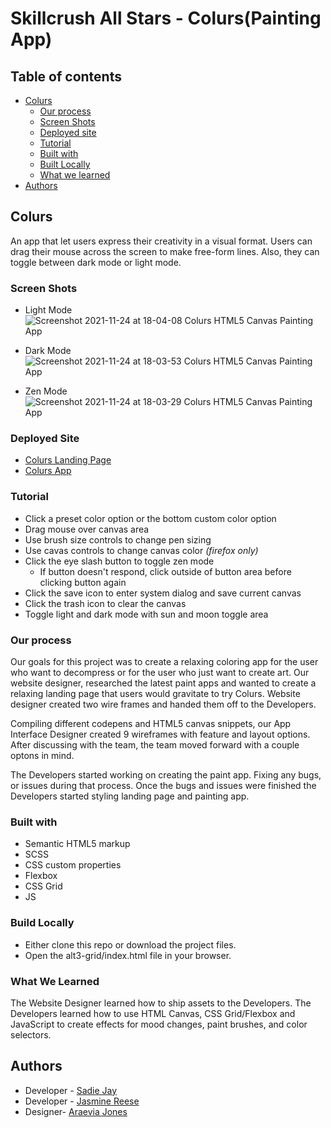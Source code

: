 # Skillcrush All Stars - Colurs(Painting App)

## Table of contents
- [Colurs](#colurs)
  - [Our process](#our-process)
  - [Screen Shots](#screen-shots)
  - [Deployed site](#deployed-site)
  - [Tutorial](#tutorial)
  - [Built with](#built-with)
  - [Built Locally](#built-locally)
  - [What we learned](#what-we-learned)
- [Authors](#authors)
  

## Colurs
An app that let users express their creativity in a visual format. Users can drag their mouse across the screen to make free-form lines. Also, they can toggle between dark mode or light mode.


### Screen Shots
- Light Mode
![Screenshot 2021-11-24 at 18-04-08 Colurs HTML5 Canvas Painting App](https://user-images.githubusercontent.com/19538219/143327974-72c59e33-a2d4-4ed6-982e-56a44398d779.png)

- Dark Mode
![Screenshot 2021-11-24 at 18-03-53 Colurs HTML5 Canvas Painting App](https://user-images.githubusercontent.com/19538219/143327941-053f2bfe-8ac6-4eb8-b3df-602103518193.png)

- Zen Mode
![Screenshot 2021-11-24 at 18-03-29 Colurs HTML5 Canvas Painting App](https://user-images.githubusercontent.com/19538219/143327995-e9753311-86d4-4049-8c15-c782a9ae0b26.png)


### Deployed Site
- [Colurs Landing Page](https://sadiejay.github.io/mintbean-coloring-app)
- [Colurs App](https://sadiejay.github.io/mintbean-coloring-app/alt3-grid/index.html)


### Tutorial
- Click a preset color option or the bottom custom color option
- Drag mouse over canvas area
- Use brush size controls to change pen sizing
- Use cavas controls to change canvas color *(firefox only)*
- Click the eye slash button to toggle zen mode
  -  If button doesn't respond, click outside of button area before clicking button again
- Click the save icon to enter system dialog and save current canvas
- Click the trash icon to clear the canvas
- Toggle light and dark mode with sun and moon toggle area


### Our process
Our goals for this project was to create a relaxing coloring app for the user who want to decompress or for the user who just want to create art. Our website designer, researched the latest paint apps and wanted to create a relaxing landing page that users would gravitate to try Colurs. Website designer created two wire frames and handed them off to the Developers. 

Compiling different codepens and HTML5 canvas snippets, our App Interface Designer created 9 wireframes with feature and layout options. After discussing with the team, the team moved forward with a couple optons in mind. 

The Developers started working on creating the paint app. Fixing any bugs, or issues during that process. Once the bugs and issues were finished the Developers started styling landing page and painting app.

### Built with
- Semantic HTML5 markup
- SCSS
- CSS custom properties
- Flexbox
- CSS Grid
- JS

### Build Locally
- Either clone this repo or download the project files.
- Open the alt3-grid/index.html file in your browser.

### What We Learned
The Website Designer learned how to ship assets to the Developers. The Developers learned how to use HTML Canvas, CSS Grid/Flexbox and JavaScript to create effects for mood changes, paint brushes, and color selectors.

## Authors
- Developer - [Sadie Jay](https://github.com/sadiejay)
- Developer - [Jasmine Reese](https://jasdevelops.com)
- Designer- [Araevia Jones](https://linkedin.com/in/araevia-jones-87b559131)
